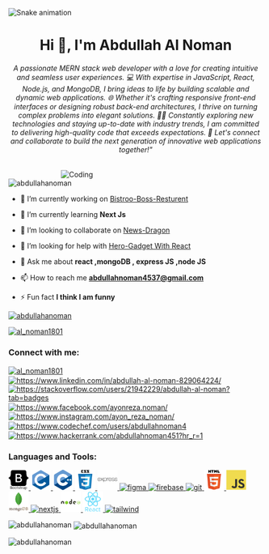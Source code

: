 ![Snake animation](https://github.com/OliveiraJess/OliveiraJess/blob/output/github-contribution-grid-snake.svg)

<h1 align="center">Hi 👋, I'm Abdullah Al Noman</h1>
<h6 align="center">A passionate MERN stack web developer with a love for creating intuitive and seamless user experiences. 💻 With expertise in JavaScript, React, Node.js, and MongoDB, I bring ideas to life by building scalable and dynamic web applications. 🌐 Whether it's crafting responsive front-end interfaces or designing robust back-end architectures, I thrive on turning complex problems into elegant solutions. 👨‍💻 Constantly exploring new technologies and staying up-to-date with industry trends, I am committed to delivering high-quality code that exceeds expectations. 🚀 Let's connect and collaborate to build the next generation of innovative web applications together!"</h6>
<img align="right" alt="Coding" width="400" src="https://cdn.dribbble.com/users/1162077/screenshots/3848914/programmer.gif">
<p align="left"> <img src="https://komarev.com/ghpvc/?username=abdullahanoman&label=Profile%20views&color=0e75b6&style=flat" alt="abdullahanoman" /> </p>


- 🔭 I’m currently working on [Bistroo-Boss-Resturent](https://github.com/AbdullahANoman/bistroo-boss-resturent)

- 🌱 I’m currently learning **Next Js**

- 👯 I’m looking to collaborate on [News-Dragon](https://github.com/AbdullahANoman/news-dragon)

- 🤝 I’m looking for help with [Hero-Gadget With React](https://github.com/AbdullahANoman/Hero-gadget-with-react-router)

- 💬 Ask me about **react ,mongoDB , express JS ,node JS**

- 📫 How to reach me **abdullahnoman4537@gmail.com**

- ⚡ Fun fact **I think I am funny**
<p align="left"> <a href="https://github.com/ryo-ma/github-profile-trophy"><img src="https://github-profile-trophy.vercel.app/?username=abdullahanoman" alt="abdullahanoman" /></a> </p>

<p align="left"> <a href="https://twitter.com/al_noman1801" target="blank"><img src="https://img.shields.io/twitter/follow/al_noman1801?logo=twitter&style=for-the-badge" alt="al_noman1801" /></a> </p>
<h3 align="left">Connect with me:</h3>
<p align="left">
<a href="https://twitter.com/al_noman1801" target="blank"><img align="center" src="https://raw.githubusercontent.com/rahuldkjain/github-profile-readme-generator/master/src/images/icons/Social/twitter.svg" alt="al_noman1801" height="30" width="40" /></a>
<a href="https://linkedin.com/in/https://www.linkedin.com/in/abdullah-al-noman-829064224/" target="blank"><img align="center" src="https://raw.githubusercontent.com/rahuldkjain/github-profile-readme-generator/master/src/images/icons/Social/linked-in-alt.svg" alt="https://www.linkedin.com/in/abdullah-al-noman-829064224/" height="30" width="40" /></a>
<a href="https://stackoverflow.com/users/https://stackoverflow.com/users/21942229/abdullah-al-noman?tab=badges" target="blank"><img align="center" src="https://raw.githubusercontent.com/rahuldkjain/github-profile-readme-generator/master/src/images/icons/Social/stack-overflow.svg" alt="https://stackoverflow.com/users/21942229/abdullah-al-noman?tab=badges" height="30" width="40" /></a>
<a href="https://fb.com/https://www.facebook.com/ayonreza.noman/" target="blank"><img align="center" src="https://raw.githubusercontent.com/rahuldkjain/github-profile-readme-generator/master/src/images/icons/Social/facebook.svg" alt="https://www.facebook.com/ayonreza.noman/" height="30" width="40" /></a>
<a href="https://instagram.com/https://www.instagram.com/ayon_reza_noman/" target="blank"><img align="center" src="https://raw.githubusercontent.com/rahuldkjain/github-profile-readme-generator/master/src/images/icons/Social/instagram.svg" alt="https://www.instagram.com/ayon_reza_noman/" height="30" width="40" /></a>
<a href="https://www.codechef.com/users/https://www.codechef.com/users/abdullahnoman4" target="blank"><img align="center" src="https://cdn.jsdelivr.net/npm/simple-icons@3.1.0/icons/codechef.svg" alt="https://www.codechef.com/users/abdullahnoman4" height="30" width="40" /></a>
<a href="https://www.hackerrank.com/https://www.hackerrank.com/abdullahnoman451?hr_r=1" target="blank"><img align="center" src="https://raw.githubusercontent.com/rahuldkjain/github-profile-readme-generator/master/src/images/icons/Social/hackerrank.svg" alt="https://www.hackerrank.com/abdullahnoman451?hr_r=1" height="30" width="40" /></a>
</p>

<h3 align="left">Languages and Tools:</h3>
<p align="left"> <a href="https://getbootstrap.com" target="_blank" rel="noreferrer"> <img src="https://raw.githubusercontent.com/devicons/devicon/master/icons/bootstrap/bootstrap-plain-wordmark.svg" alt="bootstrap" width="40" height="40"/> </a> <a href="https://www.cprogramming.com/" target="_blank" rel="noreferrer"> <img src="https://raw.githubusercontent.com/devicons/devicon/master/icons/c/c-original.svg" alt="c" width="40" height="40"/> </a> <a href="https://www.w3schools.com/cpp/" target="_blank" rel="noreferrer"> <img src="https://raw.githubusercontent.com/devicons/devicon/master/icons/cplusplus/cplusplus-original.svg" alt="cplusplus" width="40" height="40"/> </a> <a href="https://www.w3schools.com/css/" target="_blank" rel="noreferrer"> <img src="https://raw.githubusercontent.com/devicons/devicon/master/icons/css3/css3-original-wordmark.svg" alt="css3" width="40" height="40"/> </a> <a href="https://expressjs.com" target="_blank" rel="noreferrer"> <img src="https://raw.githubusercontent.com/devicons/devicon/master/icons/express/express-original-wordmark.svg" alt="express" width="40" height="40"/> </a> <a href="https://www.figma.com/" target="_blank" rel="noreferrer"> <img src="https://www.vectorlogo.zone/logos/figma/figma-icon.svg" alt="figma" width="40" height="40"/> </a> <a href="https://firebase.google.com/" target="_blank" rel="noreferrer"> <img src="https://www.vectorlogo.zone/logos/firebase/firebase-icon.svg" alt="firebase" width="40" height="40"/> </a> <a href="https://git-scm.com/" target="_blank" rel="noreferrer"> <img src="https://www.vectorlogo.zone/logos/git-scm/git-scm-icon.svg" alt="git" width="40" height="40"/> </a> <a href="https://www.w3.org/html/" target="_blank" rel="noreferrer"> <img src="https://raw.githubusercontent.com/devicons/devicon/master/icons/html5/html5-original-wordmark.svg" alt="html5" width="40" height="40"/> </a> <a href="https://developer.mozilla.org/en-US/docs/Web/JavaScript" target="_blank" rel="noreferrer"> <img src="https://raw.githubusercontent.com/devicons/devicon/master/icons/javascript/javascript-original.svg" alt="javascript" width="40" height="40"/> </a> <a href="https://www.mongodb.com/" target="_blank" rel="noreferrer"> <img src="https://raw.githubusercontent.com/devicons/devicon/master/icons/mongodb/mongodb-original-wordmark.svg" alt="mongodb" width="40" height="40"/> </a> <a href="https://nextjs.org/" target="_blank" rel="noreferrer"> <img src="https://cdn.worldvectorlogo.com/logos/nextjs-2.svg" alt="nextjs" width="40" height="40"/> </a> <a href="https://nodejs.org" target="_blank" rel="noreferrer"> <img src="https://raw.githubusercontent.com/devicons/devicon/master/icons/nodejs/nodejs-original-wordmark.svg" alt="nodejs" width="40" height="40"/> </a> <a href="https://reactjs.org/" target="_blank" rel="noreferrer"> <img src="https://raw.githubusercontent.com/devicons/devicon/master/icons/react/react-original-wordmark.svg" alt="react" width="40" height="40"/> </a> <a href="https://tailwindcss.com/" target="_blank" rel="noreferrer"> <img src="https://www.vectorlogo.zone/logos/tailwindcss/tailwindcss-icon.svg" alt="tailwind" width="40" height="40"/> </a> </p>

<p><img align="left" src="https://github-readme-stats.vercel.app/api/top-langs?username=abdullahanoman&show_icons=true&locale=en&layout=compact" alt="abdullahanoman" /></p>

<p>&nbsp;<img align="center" src="https://github-readme-stats.vercel.app/api?username=abdullahanoman&show_icons=true&locale=en" alt="abdullahanoman" /></p>

<p><img align="center" src="https://github-readme-streak-stats.herokuapp.com/?user=abdullahanoman&" alt="abdullahanoman" /></p>

